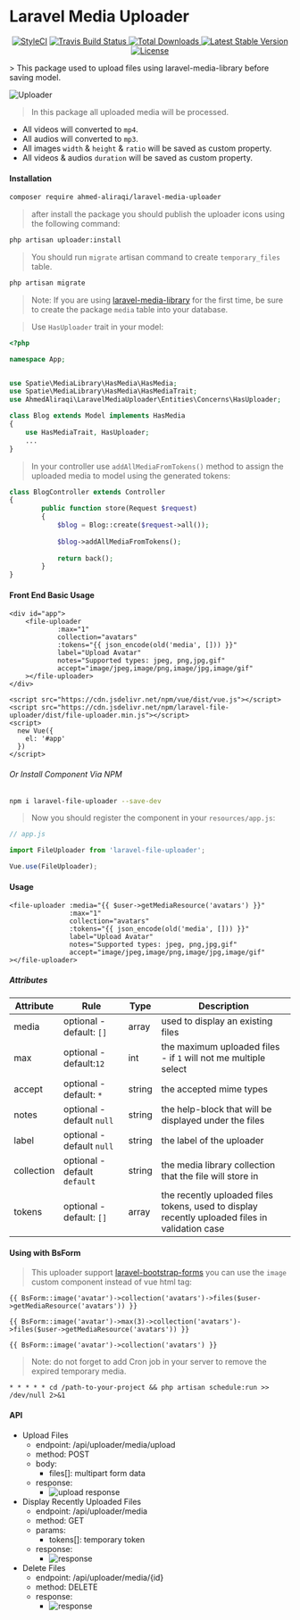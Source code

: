 # Laravel Media Uploader
<p align="center">
	<a href="https://github.styleci.io/repos/179407016"><img src="https://github.styleci.io/repos/179407016/shield?branch=master" alt="StyleCI"></a>
	<a href="https://travis-ci.org/ahmed-aliraqi/laravel-media-uploader">
		<img src="https://travis-ci.org/ahmed-aliraqi/laravel-media-uploader.svg?branch=master" alt="Travis Build Status">
	</a>
	<a href="https://packagist.org/packages/ahmed-aliraqi/laravel-media-uploader">
		<img src="https://poser.pugx.org/ahmed-aliraqi/laravel-media-uploader/d/total.svg" alt="Total Downloads">
	</a>
	<a href="https://packagist.org/packages/ahmed-aliraqi/laravel-media-uploader">
		<img src="https://poser.pugx.org/ahmed-aliraqi/laravel-media-uploader/v/stable.svg" alt="Latest Stable Version">
	</a>
	<a href="https://packagist.org/packages/ahmed-aliraqi/laravel-media-uploader">
		<img src="https://poser.pugx.org/ahmed-aliraqi/laravel-media-uploader/license.svg" alt="License">
	</a>
</p>
> This package used to upload files using laravel-media-library before saving model.

![Uploader](https://i.imgur.com/zspIP0f.gif)

> In this package all uploaded media will be processed.
* All videos will converted to `mp4`.
* All audios will converted to `mp3`.
* All images `width` & `height` & `ratio` will be saved as custom property. 
* All videos & audios `duration` will be saved as custom property. 

#### Installation
```bash
composer require ahmed-aliraqi/laravel-media-uploader
```
> after install the package you should publish the uploader icons using the following command:

```bash
php artisan uploader:install
```
> You should run `migrate` artisan command to create `temporary_files` table.

```bash
php artisan migrate
```
> Note: If you are using [laravel-media-library](https://github.com/spatie/laravel-medialibrary) for the first time, be sure to create the package `media` table into your database.

> Use `HasUploader` trait in your model:

```php
<?php

namespace App;


use Spatie\MediaLibrary\HasMedia\HasMedia;
use Spatie\MediaLibrary\HasMedia\HasMediaTrait;
use AhmedAliraqi\LaravelMediaUploader\Entities\Concerns\HasUploader;

class Blog extends Model implements HasMedia
{
    use HasMediaTrait, HasUploader;
    ...
}
```
> In your controller use `addAllMediaFromTokens()` method to assign the uploaded media to model using the generated tokens:

```php
class BlogController extends Controller
{
        public function store(Request $request)
        {
            $blog = Blog::create($request->all());
            
            $blog->addAllMediaFromTokens();
    
            return back();
        }
}
``` 

#### Front End Basic Usage
```blade
<div id="app">
    <file-uploader
            :max="1"
            collection="avatars"
            :tokens="{{ json_encode(old('media', [])) }}"
            label="Upload Avatar"
            notes="Supported types: jpeg, png,jpg,gif"
            accept="image/jpeg,image/png,image/jpg,image/gif"
    ></file-uploader>
</div>

<script src="https://cdn.jsdelivr.net/npm/vue/dist/vue.js"></script>
<script src="https://cdn.jsdelivr.net/npm/laravel-file-uploader/dist/file-uploader.min.js"></script>
<script>
  new Vue({
    el: '#app'
  })
</script>
```
###### Or Install Component Via NPM

```bash
npm i laravel-file-uploader --save-dev
``` 
> Now you should register the component in your `resources/app.js`:

```js
// app.js

import FileUploader from 'laravel-file-uploader';

Vue.use(FileUploader);
```

#### Usage
```blade
<file-uploader :media="{{ $user->getMediaResource('avatars') }}"
               :max="1"
               collection="avatars"
               :tokens="{{ json_encode(old('media', [])) }}"
               label="Upload Avatar"
               notes="Supported types: jpeg, png,jpg,gif"
               accept="image/jpeg,image/png,image/jpg,image/gif"
></file-uploader>
```
##### Attributes
| Attribute |Rule | Type  |Description |
|--|--|--|--|
| media | optional - default: `[]`  |array | used to display an existing files  |
| max|optional - default:`12`| int| the maximum uploaded files - if `1` will not me multiple select|
|accept| optional - default: `*`| string| the accepted mime types|
|notes| optional - default `null`| string| the help-block that will be displayed under the files|
|label| optional - default `null`| string| the label of the uploader|
|collection| optional - default `default`|string| the media library collection that the file will store in|
|tokens| optional - default: `[]`|array|the recently uploaded files tokens, used to display recently uploaded files in validation case|

#### Using with BsForm
> This uploader support [laravel-bootstrap-forms](https://github.com/Elnooronline/laravel-bootstrap-forms) you can use the `image` custom component instead of vue html tag:

```blade
{{ BsForm::image('avatar')->collection('avatars')->files($user->getMediaResource('avatars')) }}
```
```blade
{{ BsForm::image('avatar')->max(3)->collection('avatars')->files($user->getMediaResource('avatars')) }}
```
```blade
{{ BsForm::image('avatar')->collection('avatars') }}
```

> Note: do not forget to add Cron job in your server to remove the expired temporary media.

```
* * * * * cd /path-to-your-project && php artisan schedule:run >> /dev/null 2>&1
```

#### API
* Upload Files
    * endpoint: /api/uploader/media/upload
    * method: POST
    * body: 
        * files[]: multipart form data
    * response:
        * ![upload response](https://i.imgur.com/dvPX9Wa.png)
* Display Recently Uploaded Files
    * endpoint: /api/uploader/media
    * method: GET
    * params:
        * tokens[]: temporary token
    * response:
        * ![response](https://i.imgur.com/0xaaDPK.png)
* Delete Files
    * endpoint: /api/uploader/media/{id}
    * method: DELETE
    * response:
        * ![response](https://i.imgur.com/dghxe47.png)